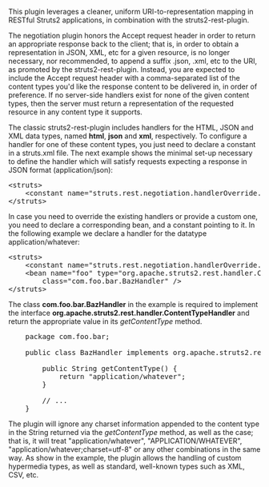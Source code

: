 This plugin leverages a cleaner, uniform URI-to-representation mapping in RESTful Struts2 applications, in combination with the struts2-rest-plugin.

The negotiation plugin honors the Accept request header in order to return an appropriate response back to the client; that is, in order to obtain a representation in JSON, XML, etc for a given resource, is no longer necessary, nor recommended, to append a suffix .json, .xml, etc to the URI, as promoted by the struts2-rest-plugin. Instead, you are expected to include the Accept request header with a comma-separated list of the content types you'd like the response content to be delivered in, in order of preference. If no server-side handlers exist for none of the given content types, then the server must return a representation of the requested resource in any content type it supports.

The classic struts2-rest-plugin includes handlers for the HTML, JSON and XML data types, named <b>html</b>, <b>json</b> and <b>xml</b>, respectively. To configure a handler for one of these content types, you just need to declare a constant in a struts.xml file. The next example shows the minimal set-up necessary to define the handler which will satisfy requests expecting a response in JSON format (application/json):

<pre>&lt;struts>
    &lt;constant name="struts.rest.negotiation.handlerOverride.application/json" value="json" />
&lt;/struts></pre>

 In case you need to override the existing handlers or provide a custom one, you need to declare a corresponding bean, and a constant pointing to it. In the following example we declare a handler for the datatype application/whatever:

<pre>&lt;struts>
    &lt;constant name="struts.rest.negotiation.handlerOverride.application/whatever" value="foo" />
    &lt;bean name="foo" type="org.apache.struts2.rest.handler.ContentTypeHandler"
        class="com.foo.bar.BazHandler" />
&lt;/struts></pre>

The class <b>com.foo.bar.BazHandler</b> in the example is required to implement the interface <b>org.apache.struts2.rest.handler.ContentTypeHandler</b> and return the appropriate value in its <i>getContentType</i> method.

<pre>
    package com.foo.bar;
    
    public class BazHandler implements org.apache.struts2.rest.handler.ContentTypeHandler {
        
        public String getContentType() {
            return "application/whatever";
        }
        
        // ...
    }
</pre>

The plugin will ignore any charset information appended to the content type in the String returned via the <i>getContentType</i> method, as well as the case; that is, it will treat "application/whatever", "APPLICATION/WHATEVER", "application/whatever;charset=utf-8" or any other combinations in the same way. As show in the example, the plugin allows the handling of custom hypermedia types, as well as standard, well-known types such as XML, CSV, etc.
